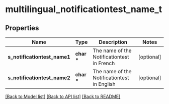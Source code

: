 # multilingual_notificationtest_name_t

## Properties
Name | Type | Description | Notes
------------ | ------------- | ------------- | -------------
**s_notificationtest_name1** | **char \*** | The name of the Notificationtest in French | [optional] 
**s_notificationtest_name2** | **char \*** | The name of the Notificationtest in English | [optional] 

[[Back to Model list]](../README.md#documentation-for-models) [[Back to API list]](../README.md#documentation-for-api-endpoints) [[Back to README]](../README.md)


